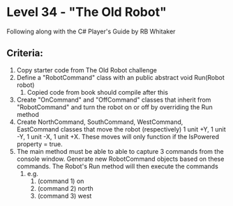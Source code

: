 # Level 34 - "The Old Robot"
Following along with the C# Player's Guide by RB Whitaker
## Criteria:
1. Copy starter code from The Old Robot challenge
2. Define a "RobotCommand" class with an public abstract void Run(Robot robot)
   1. Copied code from book should compile after this
3. Create "OnCommand" and "OffCommand" classes that inherit from "RobotCommand" and turn the robot on or off by overriding the Run method
4. Create NorthCommand, SouthCommand, WestCommand, EastCommand classes that move the robot (respectively) 1 unit +Y, 1 unit -Y, 1 unit -X, 1 unit +X. These moves will only function if the IsPowered property = true.
5. The main method must be able to able to capture 3 commands from the console window. Generate new RobotCommand objects based on these commands. The Robot's Run method will then execute the commands
   1. e.g.
      1. (command 1) on
      2. (command 2) north
      3. (command 3) west